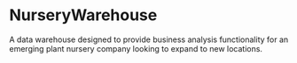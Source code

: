# NurseryWarehouse
 A data warehouse designed to provide business analysis functionality for an emerging plant nursery company looking to expand to new locations.
